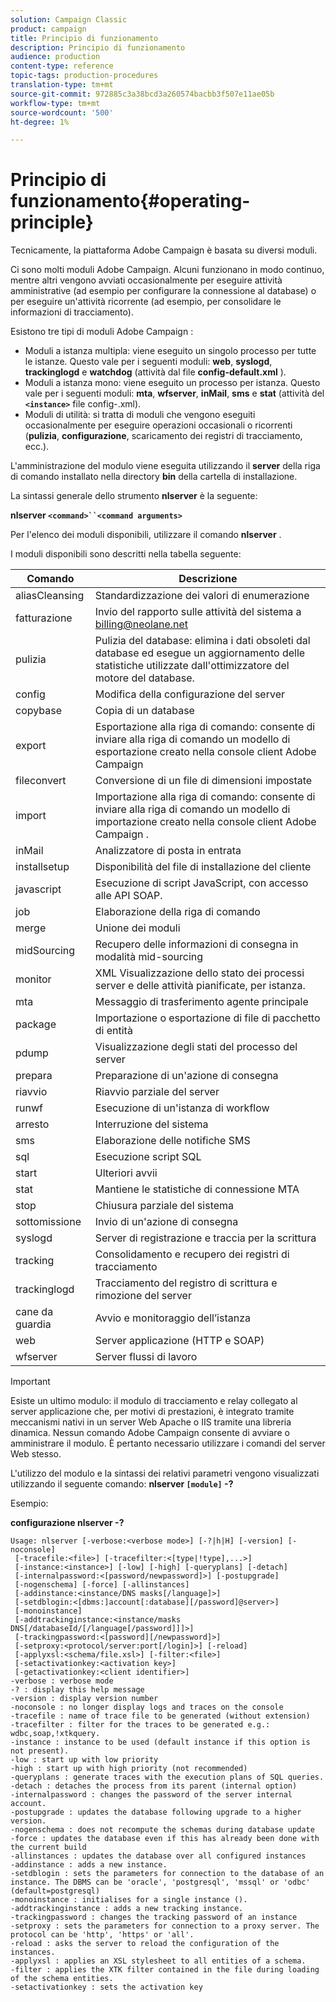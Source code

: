 ```yaml
---
solution: Campaign Classic
product: campaign
title: Principio di funzionamento
description: Principio di funzionamento
audience: production
content-type: reference
topic-tags: production-procedures
translation-type: tm+mt
source-git-commit: 972885c3a38bcd3a260574bacbb3f507e11ae05b
workflow-type: tm+mt
source-wordcount: '500'
ht-degree: 1%

---
```



# Principio di funzionamento{#operating-principle}

Tecnicamente, la piattaforma Adobe Campaign  è basata su diversi moduli.

Ci sono molti moduli  Adobe Campaign. Alcuni funzionano in modo continuo, mentre altri vengono avviati occasionalmente per eseguire attività amministrative (ad esempio per configurare la connessione al database) o per eseguire un&#39;attività ricorrente (ad esempio, per consolidare le informazioni di tracciamento).

Esistono tre tipi di moduli Adobe Campaign :

* Moduli a istanza multipla: viene eseguito un singolo processo per tutte le istanze. Questo vale per i seguenti moduli: **web**, **syslogd**, **trackinglogd** e **watchdog** (attività dal file **config-default.xml** ).
* Moduli a istanza mono: viene eseguito un processo per istanza. Questo vale per i seguenti moduli: **mta**, **wfserver**, **inMail**, **sms** e **stat** (attività del **`<instance>`** file config-.xml).
* Moduli di utilità: si tratta di moduli che vengono eseguiti occasionalmente per eseguire operazioni occasionali o ricorrenti (**pulizia**, **configurazione**, scaricamento dei registri di tracciamento, ecc.).

L&#39;amministrazione del modulo viene eseguita utilizzando il **server** della riga di comando installato nella directory **bin** della cartella di installazione.

La sintassi generale dello strumento **nlserver** è la seguente:

**nlserver `<command>``<command arguments>`**

Per l&#39;elenco dei moduli disponibili, utilizzare il comando **nlserver** .

I moduli disponibili sono descritti nella tabella seguente:

| Comando | Descrizione |
|---|---|
| aliasCleansing | Standardizzazione dei valori di enumerazione |
| fatturazione | Invio del rapporto sulle attività del sistema a billing@neolane.net |
| pulizia | Pulizia del database: elimina i dati obsoleti dal database ed esegue un aggiornamento delle statistiche utilizzate dall&#39;ottimizzatore del motore del database. |
| config | Modifica della configurazione del server |
| copybase | Copia di un database |
| export | Esportazione alla riga di comando: consente di inviare alla riga di comando un modello di esportazione creato nella console client Adobe Campaign  |
| fileconvert | Conversione di un file di dimensioni impostate |
| import | Importazione alla riga di comando: consente di inviare alla riga di comando un modello di importazione creato nella console client Adobe Campaign . |
| inMail | Analizzatore di posta in entrata |
| installsetup | Disponibilità del file di installazione del cliente |
| javascript | Esecuzione di script JavaScript, con accesso alle API SOAP. |
| job | Elaborazione della riga di comando |
| merge | Unione dei moduli |
| midSourcing | Recupero delle informazioni di consegna in modalità mid-sourcing |
| monitor | XML Visualizzazione dello stato dei processi server e delle attività pianificate, per istanza. |
| mta | Messaggio di trasferimento agente principale |
| package | Importazione o esportazione di file di pacchetto di entità |
| pdump | Visualizzazione degli stati del processo del server |
| prepara | Preparazione di un&#39;azione di consegna |
| riavvio | Riavvio parziale del server |
| runwf | Esecuzione di un&#39;istanza di workflow |
| arresto | Interruzione del sistema |
| sms | Elaborazione delle notifiche SMS |
| sql | Esecuzione script SQL |
| start | Ulteriori avvii |
| stat | Mantiene le statistiche di connessione MTA |
| stop | Chiusura parziale del sistema |
| sottomissione | Invio di un&#39;azione di consegna |
| syslogd | Server di registrazione e traccia per la scrittura |
| tracking | Consolidamento e recupero dei registri di tracciamento |
| trackinglogd | Tracciamento del registro di scrittura e rimozione del server |
| cane da guardia | Avvio e monitoraggio dell’istanza |
| web | Server applicazione (HTTP e SOAP) |
| wfserver | Server flussi di lavoro |

>[!IMPORTANT]
>
>Esiste un ultimo modulo: il modulo di tracciamento e relay collegato al server applicazione che, per motivi di prestazioni, è integrato tramite meccanismi nativi in un server Web Apache o IIS tramite una libreria dinamica. Nessun comando Adobe Campaign  consente di avviare o amministrare il modulo. È pertanto necessario utilizzare i comandi del server Web stesso.

L&#39;utilizzo del modulo e la sintassi dei relativi parametri vengono visualizzati utilizzando il seguente comando: **nlserver `[module]` -?**

Esempio:

**configurazione nlserver -?**

```
Usage: nlserver [-verbose:<verbose mode>] [-?|h|H] [-version] [-noconsole]
 [-tracefile:<file>] [-tracefilter:<[type|!type],...>]
 [-instance:<instance>] [-low] [-high] [-queryplans] [-detach]
 [-internalpassword:<[password/newpassword]>] [-postupgrade]
 [-nogenschema] [-force] [-allinstances]
 [-addinstance:<instance/DNS masks[/language]>]
 [-setdblogin:<[dbms:]account[:database][/password]@server>]
 [-monoinstance]
 [-addtrackinginstance:<instance/masks DNS[/databaseId/[/language[/password]]]>]
 [-trackingpassword:<[password][/newpassword]>]
 [-setproxy:<protocol/server:port[/login]>] [-reload]
 [-applyxsl:<schema/file.xsl>] [-filter:<file>]
 [-setactivationkey:<activation key>]
 [-getactivationkey:<client identifier>]
-verbose : verbose mode
-? : display this help message
-version : display version number
-noconsole : no longer display logs and traces on the console
-tracefile : name of trace file to be generated (without extension)
-tracefilter : filter for the traces to be generated e.g.: wdbc,soap,!xtkquery.
-instance : instance to be used (default instance if this option is not present).
-low : start up with low priority
-high : start up with high priority (not recommended)
-queryplans : generate traces with the execution plans of SQL queries.
-detach : detaches the process from its parent (internal option)
-internalpassword : changes the password of the server internal account.
-postupgrade : updates the database following upgrade to a higher version. 
-nogenschema : does not recompute the schemas during database update
-force : updates the database even if this has already been done with the current build 
-allinstances : updates the database over all configured instances
-addinstance : adds a new instance.
-setdblogin : sets the parameters for connection to the database of an instance. The DBMS can be 'oracle', 'postgresql', 'mssql' or 'odbc' (default=postgresql)
-monoinstance : initialises for a single instance ().
-addtrackinginstance : adds a new tracking instance.
-trackingpassword : changes the tracking password of an instance
-setproxy : sets the parameters for connection to a proxy server. The protocol can be 'http', 'https' or 'all'.
-reload : asks the server to reload the configuration of the instances. 
-applyxsl : applies an XSL stylesheet to all entities of a schema. 
-filter : applies the XTK filter contained in the file during loading of the schema entities.
-setactivationkey : sets the activation key
```

